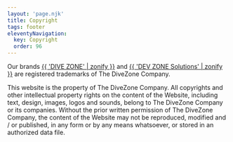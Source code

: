 ```yaml
---
layout: 'page.njk'
title: Copyright
tags: footer
eleventyNavigation:
  key: Copyright
  order: 96
---
```


Our brands [{{ 'DIVE ZONE' | zonify }}](https://dive.zone) and [{{ 'DEV ZONE Solutions' | zonify }}](https://devzone.solutions) are registered trademarks of The DiveZone Company.

This website is the property of The DiveZone Company. All copyrights and other intellectual property rights on the content of the Website, including text, design, images, logos and sounds, belong to The DiveZone Company or its companies. Without the prior written permission of The DiveZone Company, the content of the Website may not be reproduced, modified and / or published, in any form or by any means whatsoever, or stored in an authorized data file.
